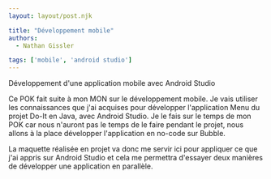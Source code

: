 ```yaml
---
layout: layout/post.njk

title: "Développement mobile"
authors:
  - Nathan Gissler

tags: ['mobile', 'android studio']
---
```


<!-- début résumé -->

Développement d'une application mobile avec Android Studio

<!-- fin résumé -->

Ce POK fait suite à mon MON sur le développement mobile. Je vais utiliser les connaissances que j'ai acquises pour développer l'application Menu du projet Do-It en Java, avec Android Studio. Je le fais sur le temps de mon POK car nous n'auront pas le temps de le faire pendant le projet, nous allons à la place développer l'application en no-code sur Bubble.

La maquette réalisée en projet va donc me servir ici pour appliquer ce que j'ai appris sur Android Studio et cela me permettra d'essayer deux manières de développer une application en parallèle.